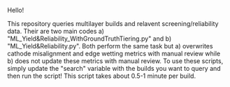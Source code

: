 Hello!

This repository queries multilayer builds and relavent screening/reliability data. Their are two main codes a) "ML_Yield&Reliability_WithGroundTruthTiering.py" and b) "ML_Yield&Reliability.py". Both perform the same task but 
a) overwrites cathode misalignment and edge wetting metrics with manual review while b) does not update these metrics with manual review. To use these scripts, simply update the "search" variable with the builds you want to query and then run the script! 
This script takes about 0.5-1 minute per build.
